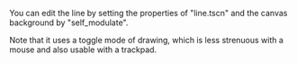 You can edit the line by setting the properties of "line.tscn" and the canvas background by "self_modulate". 

Note that it uses a toggle mode of drawing, which is less strenuous with a mouse and also usable with a trackpad.

